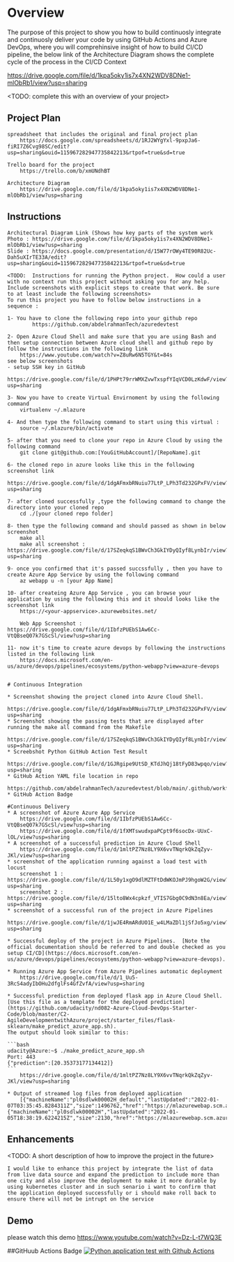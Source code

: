 # Overview
The purpose of this project to show you how to build continuosly integrate and continuosly deliver your code by using GitHub Actions and Azure DevOps,
where you will comprehinsive insight of how to build CI/CD pipeline, the below link of the Architecture Diagram shows the complete cycle of the process in the CI/CD Context

https://drive.google.com/file/d/1kpa5oky1is7x4XN2WDV8DNe1-mlObRb1/view?usp=sharing

<TODO: complete this with an overview of your project>

## Project Plan
    spreadsheet that includes the original and final project plan
        https://docs.google.com/spreadsheets/d/1RJ2WYgYxl-9pxpJa6-fiRI7Z6Cvg98SC/edit?usp=sharing&ouid=115967282947735842213&rtpof=true&sd=true

    Trello board for the project
        https://trello.com/b/xmUNdhBT

    Architecture Diagram
        https://drive.google.com/file/d/1kpa5oky1is7x4XN2WDV8DNe1-mlObRb1/view?usp=sharing
    
## Instructions

    Architectural Diagram Link (Shows how key parts of the system work
    Photo : https://drive.google.com/file/d/1kpa5oky1is7x4XN2WDV8DNe1-mlObRb1/view?usp=sharing
    Slide : https://docs.google.com/presentation/d/15W77rOWy4TE90R82Uc-Dah5uXIrTE33A/edit?usp=sharing&ouid=115967282947735842213&rtpof=true&sd=true

    <TODO:  Instructions for running the Python project.  How could a user with no context run this project without asking you for any help.  Include screenshots with explicit steps to create that work. Be sure to at least include the following screenshots>
    To run this project you have to follow below instructions in a sequence : 

    1- You have to clone the following repo into your github repo
            https://github.com/abdelrahmanTech/azuredevtest
    
    2- Open Azure Cloud Shell and make sure that you are using Bash and then setup connection between Azure cloud shell and github repo by follow the instructions in the following link
        https://www.youtube.com/watch?v=Z8uRw6N5TGY&t=84s
	see below screenshots
	- setup SSH key in GitHub
		https://drive.google.com/file/d/1PHPt79rrWMXZvwTxspfYIqVCD0LzKdwF/view?usp=sharing

    3- Now you have to create Virtual Envirnoment by using the following command
        virtualenv ~/.mlazure

    4- And then type the following command to start using this virtual :
        source ~/.mlazure/bin/activate

    5- after that you need to clone your repo in Azure Cloud by using the following command
        git clone git@github.com:[YouGitHubAccount]/[RepoName].git
	
    6- the cloned repo in azure looks like this in the following screenshot link
        https://drive.google.com/file/d/1dgAFmxbRNuiu77LtP_LPh3Td232GPxFV/view?usp=sharing

    7- after cloned successfully ,type the following command to change the directory into your cloned repo
        cd ./[your cloned repo folder]

    8- then type the following command and should passed as shown in below screenshot
        make all
        make all screenshot : https://drive.google.com/file/d/17SZeqkqS1BWvCh3GkIYDyQIyf8LynbIr/view?usp=sharing

    9- once you confirmed that it's passed succssfully , then you have to create Azure App Service by using the following command
        az webapp u -n [your App Name]

    10- after createing Azure App Service , you can browse your application by using the following this and it should looks like the screenshot link
        https://<your-appservice>.azurewebsites.net/

        Web App Screenshot : https://drive.google.com/file/d/1IbfzPUEbS1Aw6Cc-VtQBseQ07k7GScSl/view?usp=sharing

    11- now it's time to create azure devops by following the instructions listed in the following link
        https://docs.microsoft.com/en-us/azure/devops/pipelines/ecosystems/python-webapp?view=azure-devops

    
	# Continuous Integration

	* Screenshot showing the project cloned into Azure Cloud Shell.
		 https://drive.google.com/file/d/1dgAFmxbRNuiu77LtP_LPh3Td232GPxFV/view?usp=sharing
	* Screenshot showing the passing tests that are displayed after running the make all command from the Makefile
		https://drive.google.com/file/d/17SZeqkqS1BWvCh3GkIYDyQIyf8LynbIr/view?usp=sharing
	* Screebshot Python GitHub Action Test Result
		https://drive.google.com/file/d/1GJRgipe9UtSD_KTdJhQj18tFyD83wpqo/view?usp=sharing
	* GitHub Action YAML file location in repo
		https://github.com/abdelrahmanTech/azuredevtest/blob/main/.github/workflows/main.yml
    * GitHub Action Badge
	
	#Continuous Delivery
    * A screenshot of Azure Azure App Service
        https://drive.google.com/file/d/1IbfzPUEbS1Aw6Cc-VtQBseQ07k7GScSl/view?usp=sharing
        https://drive.google.com/file/d/1fXMTswudxpaPCpt9f6socDx-UUxC-lOL/view?usp=sharing
    * A screenshot of a successful prediction in Azure Cloud Shell
        https://drive.google.com/file/d/1mltPZ7Nz8LY9X6vvTNqrkQkZqZyv-JKl/view?usp=sharing
    * screenshot of the application running against a load test with locust
        screenshot 1 : https://drive.google.com/file/d/1L50y1xgO9dlMZTFtDdWKOJmPJ9hgoW2G/view?usp=sharing
        screenshot 2 : https://drive.google.com/file/d/15lto8Wx4cpkzf_VTIS7Gbg0C9dN3n8Ea/view?usp=sharing
    * screenshot of a successful run of the project in Azure Pipelines
        https://drive.google.com/file/d/1jwJE4RmARdUO1E_w4LMaZDl1jSfJo5xg/view?usp=sharing

    * Successful deploy of the project in Azure Pipelines.  [Note the official documentation should be referred to and double checked as you setup CI/CD](https://docs.microsoft.com/en-us/azure/devops/pipelines/ecosystems/python-webapp?view=azure-devops).

    * Running Azure App Service from Azure Pipelines automatic deployment
        https://drive.google.com/file/d/1_Uu5-3RcS4adyIbOHu2dfglFs4GfZvfA/view?usp=sharing

    * Successful prediction from deployed flask app in Azure Cloud Shell.  [Use this file as a template for the deployed prediction](https://github.com/udacity/nd082-Azure-Cloud-DevOps-Starter-Code/blob/master/C2-AgileDevelopmentwithAzure/project/starter_files/flask-sklearn/make_predict_azure_app.sh).
    The output should look similar to this:

    ```bash
    udacity@Azure:~$ ./make_predict_azure_app.sh
    Port: 443
    {"prediction":[20.35373177134412]}
    ```
	    https://drive.google.com/file/d/1mltPZ7Nz8LY9X6vvTNqrkQkZqZyv-JKl/view?usp=sharing

    * Output of streamed log files from deployed application
        [{"machineName":"pl0sdlwk00002H_default","lastUpdated":"2022-01-07T03:35:45.8284311Z","size":1496762,"href":"https://mlazurewebap.scm.azurewebsites.net/api/vfs/LogFiles/2022_01_07_pl0sdlwk00002H_default_docker.log","path":"/home/LogFiles/2022_01_07_pl0sdlwk00002H_default_docker.log"},{"machineName":"pl0sdlwk00002H","lastUpdated":"2022-01-05T18:38:19.6224215Z","size":2130,"href":"https://mlazurewebap.scm.azurewebsites.net/api/vfs/LogFiles/2022_01_05_pl0sdlwk00002H_docker.log","path":"/home/LogFiles/2022_01_05_pl0sdlwk00002H_docker.log"}]
	

## Enhancements

<TODO: A short description of how to improve the project in the future>

	I would like to enhance this project by integrate the list of data from live data source and expand the prediction to include more than one city and also improve the deployment to make it more durable by using kubernetes cluster and in such senario i want to confirm that the application deployed successfully or i should make roll back to ensure there will not be intrupt on the service 

## Demo 

please watch this demo
https://www.youtube.com/watch?v=Dz-L-t7WQ3E


##GitHuub Actions Badge
[![Python application test with Github Actions](https://github.com/abdelrahmanTech/azuredevtest/actions/workflows/main.yml/badge.svg)](https://github.com/abdelrahmanTech/azuredevtest/actions/workflows/main.yml)
